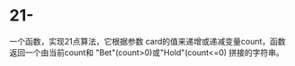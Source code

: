 # 21-
一个函数，实现21点算法，它根据参数 card的值来递增或递减变量count，函数返回一个由当前count和 "Bet"(count>0)或"Hold"(count&lt;=0) 拼接的字符串。
